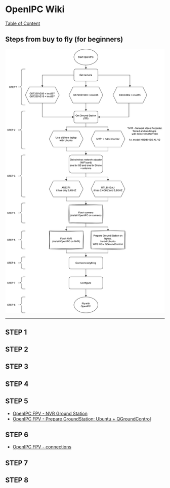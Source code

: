# OpenIPC Wiki
[Table of Content](../README.md)

Steps from buy to fly (for beginners)
---------------------------------------------------

<p align="center">
  <img src="../images/fpv-from-buy-to-fly.png" alt="Diagram"/>
</p>

---------------------------------------------------
## STEP 1
## STEP 2
## STEP 3
## STEP 4
## STEP 5
- [OpenIPC FPV - NVR Ground Station](https://www.youtube.com/watch?v=vSJiUanWA9I)
- [OpenIPC FPV - Prepare GroundStation: Ubuntu + QGroundControl](https://www.youtube.com/watch?v=JMtRAsOm0Dc)
## STEP 6
- [OpenIPC FPV - connections](https://www.youtube.com/watch?v=LOD5xsAJu5o)
## STEP 7
## STEP 8

